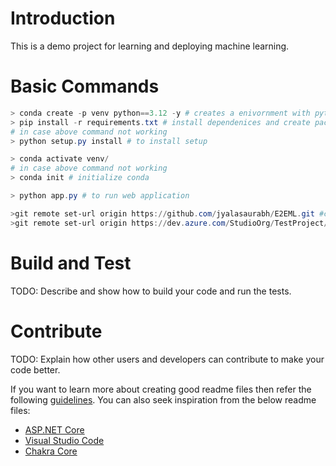 # Introduction 
This is a demo project for learning and deploying machine learning. 

# Basic Commands 

```powershell
> conda create -p venv python==3.12 -y # creates a enivornment with python version 3.12
> pip install -r requirements.txt # install dependenices and create packages  (deprecated https://github.com/pypa/pip/issues/12330    please use 3.8 python version for this)
# in case above command not working
> python setup.py install # to install setup

> conda activate venv/
# in case above command not working
> conda init # initialize conda

> python app.py # to run web application

>git remote set-url origin https://github.com/jyalasaurabh/E2EML.git #change to github
>git remote set-url origin https://dev.azure.com/StudioOrg/TestProject/_git/E2E_ML #change to devops
```

# Build and Test
TODO: Describe and show how to build your code and run the tests. 

# Contribute
TODO: Explain how other users and developers can contribute to make your code better. 

If you want to learn more about creating good readme files then refer the following [guidelines](https://docs.microsoft.com/en-us/azure/devops/repos/git/create-a-readme?view=azure-devops). You can also seek inspiration from the below readme files:
- [ASP.NET Core](https://github.com/aspnet/Home)
- [Visual Studio Code](https://github.com/Microsoft/vscode)
- [Chakra Core](https://github.com/Microsoft/ChakraCore)